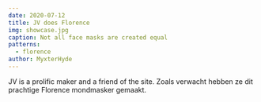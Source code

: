 ```yaml
---
date: 2020-07-12
title: JV does Florence
img: showcase.jpg
caption: Not all face masks are created equal
patterns:
  - florence
author: MyxterHyde
---
```


JV is a prolific maker and a friend of the site. Zoals verwacht hebben ze dit prachtige Florence mondmasker gemaakt.
